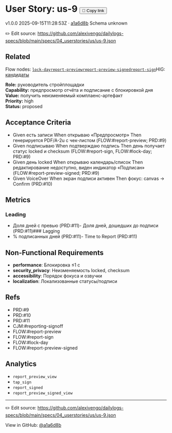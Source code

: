 # User Story: us-9 <button class="copy-link" aria-label="Copy page link" onclick="window.spechubCopyLink && window.spechubCopyLink()">🔗 Copy link</button>

<p class="badges">
  <span class="badge version">v1.0.0</span>
  <span class="badge build">2025-09-15T11:28:53Z · <a href="https://github.com/alexivengo/dailylogs-specs/commit/a1a6d8b" target="_blank" rel="noopener" class="sha">a1a6d8b</a></span>
  <span class="badge schema unknown">Schema unknown</span>
</p>

✏️ Edit source: https://github.com/alexivengo/dailylogs-specs/blob/main/specs/04_userstories/us/us-9.json
## Related
Flow nodes:
<span class="chip">[`lock-day`](../flow/nodes/lock-day.md)</span><span class="chip">[`report-preview`](../flow/nodes/report-preview.md)</span><span class="chip">[`report-preview-signed`](../flow/nodes/report-preview-signed.md)</span><span class="chip">[`report-sign`](../flow/nodes/report-sign.md)</span>HIG: <span class="chip"><a href="../hig/us-9.md">кандидаты</a></span>

**Role:** руководитель стройплощадки  
**Capability:** предпросмотр отчёта и подписание с блокировкой дня  
**Value:** получить неизменяемый комплаенс-артефакт  
**Priority:** high  
**Status:** proposed

## Acceptance Criteria
- Given есть записи When открываю «Предпросмотр» Then генерируется PDF/A-2u с чек-листом (FLOW:#report-preview; PRD:#9)
- Given подписываю When подтверждаю подпись Then день получает статус locked и checksum (FLOW:#report-sign, FLOW:#lock-day; PRD:#9)
- Given день locked When открываю календарь/список Then редактирование недоступно, виден индикатор «Подписан» (FLOW:#report-preview-signed; PRD:#9)
- Given VoiceOver When экран подписи активен Then фокус: canvas → Confirm (PRD:#10)

## Metrics
### Leading
- Доля дней с превью (PRD:#11)- Доля дней, дошедших до подписи (PRD:#11)### Lagging
- % подписанных дней (PRD:#11)- Time to Report (PRD:#11)
## Non-Functional Requirements
- **performance**: Блокировка ≤1 с
- **security_privacy**: Неизменяемость locked, checksum
- **accessibility**: Порядок фокуса и озвучки
- **localization**: Локализованные статусы/подписи

## Refs
- PRD:#9
- PRD:#10
- PRD:#11
- CJM:#reporting-signoff
- FLOW:#report-preview
- FLOW:#report-sign
- FLOW:#lock-day
- FLOW:#report-preview-signed

## Analytics
- `report_preview_view`
- `tap_sign`
- `report_signed`
- `report_preview_signed_view`

---
✏️ Edit source: https://github.com/alexivengo/dailylogs-specs/blob/main/specs/04_userstories/us/us-9.json

<p class="page-meta">
  View in GitHub: <a href="https://github.com/alexivengo/dailylogs-specs/commit/a1a6d8b" target="_blank" rel="noopener">@a1a6d8b</a></p>
